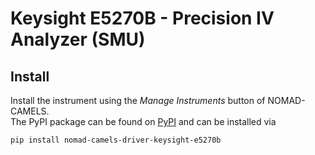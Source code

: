 # Keysight E5270B -  Precision IV Analyzer (SMU)

## Install
Install the instrument using the _Manage Instruments_ button of NOMAD-CAMELS.\
The PyPI package can be found on [PyPI](https://pypi.org/project/nomad-camels-driver-keysight-e5270b/) and can be installed via 

```powershell
pip install nomad-camels-driver-keysight-e5270b
```
